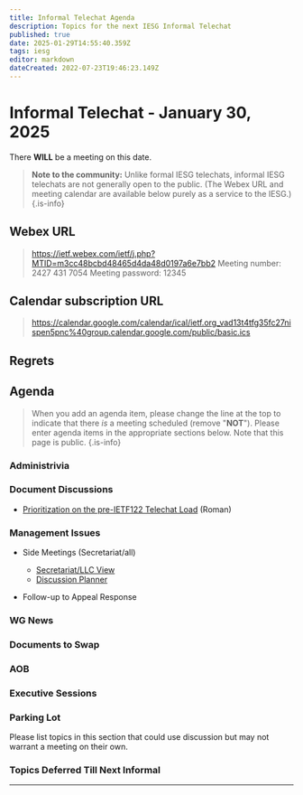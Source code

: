 ```yaml
---
title: Informal Telechat Agenda
description: Topics for the next IESG Informal Telechat
published: true
date: 2025-01-29T14:55:40.359Z
tags: iesg
editor: markdown
dateCreated: 2022-07-23T19:46:23.149Z
---
```


# Informal Telechat - January 30, 2025

There **WILL** be a meeting on this date.

> **Note to the community:** Unlike formal IESG telechats, informal IESG telechats are not generally open to the public. (The Webex URL and meeting calendar are available below purely as a service to the IESG.)
{.is-info}

## Webex URL

> https://ietf.webex.com/ietf/j.php?MTID=m3cc48bcbd48465d4da48d0197a6e7bb2
Meeting number: 2427 431 7054
Meeting password: 12345 


## Calendar subscription URL

> https://calendar.google.com/calendar/ical/ietf.org_vad13t4tfg35fc27nispen5pnc%40group.calendar.google.com/public/basic.ics


## Regrets



## Agenda

> When you add an agenda item, please change the line at the top to indicate that there *is* a meeting scheduled (remove "**NOT**"). Please enter agenda items in the appropriate sections below.
Note that this page is public.
{.is-info}

### Administrivia



### Document Discussions

- [Prioritization on the pre-IETF122 Telechat Load](https://docs.google.com/spreadsheets/d/1RFN7bWnEMuSy8BgkcqrtnnuhpoktMWuozRUZ-5rZApg/edit?gid=0#gid=0) (Roman)

### Management Issues

- Side Meetings (Secretariat/all)
  * [Secretariat/LLC View](https://docs.google.com/document/d/1nFJVatsaDHZNKcg08oZ8ADh63RcayoMA6XIhCRxHMB4/edit?tab=t.0)
  * [Discussion Planner](https://docs.google.com/document/d/1GnF7gb9waGuePZtCpmbvkkLlJylljxv748iWEWIcFPc/edit?tab=t.0#heading=h.fu46bfjet6tc)

- Follow-up to Appeal Response

### WG News 

### Documents to Swap 



### AOB

### Executive Sessions


### Parking Lot
Please list topics in this section that could use discussion but may not warrant a meeting on their own. 


### Topics Deferred Till Next Informal 

-------


